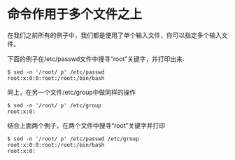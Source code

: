 # 命令作用于多个文件之上

在我们之前所有的例子中，我们都是使用了单个输入文件，你可以指定多个输入文件。

下面的例子在/etc/passwd文件中搜寻“root”关键字，并打印出来.

```
$ sed -n '/root/ p' /etc/passwd
root:x:0:0:root:/root:/bin/bash
```

同上，在另一个文件/etc/group中做同样的操作

```
$ sed -n '/root/ p' /etc/group
root:x:0:
```

结合上面两个例子，在两个文件中搜寻“root”关键字并打印

```
$ sed -n '/root/ p' /etc/passwd /etc/group
root:x:0:0:root:/root:/bin/bash
root:x:0:
```

